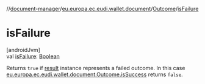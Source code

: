 //[document-manager](../../../index.md)/[eu.europa.ec.eudi.wallet.document](../index.md)/[Outcome](index.md)/[isFailure](is-failure.md)

# isFailure

[androidJvm]\
val [isFailure](is-failure.md): [Boolean](https://kotlinlang.org/api/latest/jvm/stdlib/kotlin/-boolean/index.html)

Returns `true` if [result](result.md) instance represents a failed outcome. In this
case [eu.europa.ec.eudi.wallet.document.Outcome.isSuccess](is-success.md) returns `false`.
